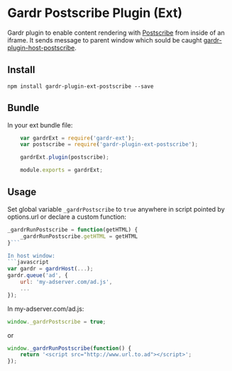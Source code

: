 # Gardr Postscribe Plugin (Ext)

Gardr plugin to enable content rendering with [Postscribe](https://github.com/krux/postscribe) from inside of an iframe.
It sends message to parent window which sould be caught [gardr-plugin-host-postscribe](https://github.com/Schibsted-Tech-Polska/gardr-plugin-host-postscribe).


## Install

```
npm install gardr-plugin-ext-postscribe --save
```

## Bundle

In your ext bundle file:
```javascript
    var gardrExt = require('gardr-ext');
    var postscribe = require('gardr-plugin-ext-postscribe');

    gardrExt.plugin(postscribe);

    module.exports = gardrExt;
```

## Usage

Set global variable ```_gardrPostscribe``` to ```true``` anywhere in script pointed by options.url or declare a custom function: 
```javascript
_gardrRunPostscribe = function(getHTML) { 
    _gardrRunPostscribe.getHTML = getHTML
}```

In host window:
```javascript
var gardr = gardrHost(...);
gardr.queue('ad', {
    url: 'my-adserver.com/ad.js',
    ...
});
```

In my-adserver.com/ad.js:
```javascript
window._gardrPostscribe = true;
```
or
```javascript
window._gardrRunPostscribe(function() {
    return '<script src="http://www.url.to.ad"></script>';
});
```
